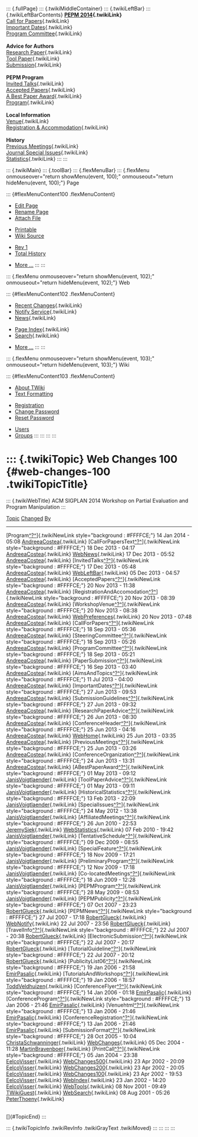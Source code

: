 ::: {.fullPage}
::: {.twikiMiddleContainer}
::: {.twikiLeftBar}
::: {.twikiLeftBarContents}
**[PEPM 2014](WebHome){.twikiLink}**\
[Call for Papers](CallForPapers){.twikiLink}\
[Important Dates](ImportantDates){.twikiLink}\
[Program Committee](ProgramCommittee){.twikiLink}\
\
**Advice for Authors**\
[Research Paper](ResearchPaperAdvice){.twikiLink}\
[Tool Paper](ToolPaperAdvice){.twikiLink}\
[Submission](PaperSubmission){.twikiLink}\
\
**PEPM Program**\
[Invited Talks](InvitedTalks){.twikiLink}\
[Accepted Papers](AcceptedPapers){.twikiLink}\
[A Best Paper Award](ABestPaperAward){.twikiLink}\
[Program](Program){.twikiLink}\
\
**Local Information**\
[Venue](WorkshopVenue){.twikiLink}\
[Registration & Accommodation](RegistrationAndAccomodation){.twikiLink}\
\
**History**\
[Previous Meetings](PreviousMeetings){.twikiLink}\
[Journal Special Issues](SpecialIssues){.twikiLink}\
[Statistics](HistoricalStatistics){.twikiLink}
:::
:::

::: {.twikiMain}
::: {.toolBar}
::: {.flexMenuBar}
::: {.flexMenu onmouseover="return showMenu(event, 100);" onmouseout="return hideMenu(event, 100);"}
Page

::: {#flexMenuContent100 .flexMenuContent}
-   [Edit
    Page](http://www.program-transformation.org/edit/PEPM14/WebChanges100?t=1536828995)
-   [Rename
    Page](http://www.program-transformation.org/rename/PEPM14/WebChanges100)
-   [Attach
    File](http://www.program-transformation.org/attach/PEPM14/WebChanges100)

<!-- -->

-   [Printable](http://www.program-transformation.org/view/PEPM14/WebChanges100?skin=print.pattern)
-   [Wiki
    Source](http://www.program-transformation.org/view/PEPM14/WebChanges100?skin=text&raw=on&contenttype=text/plain)

<!-- -->

-   [Rev
    1](http://www.program-transformation.org/view/PEPM14/WebChanges100?rev=1.1)
-   [Total
    History](http://www.program-transformation.org/rdiff/PEPM14/WebChanges100)

<!-- -->

-   [More
    \...](http://www.program-transformation.org/oops/PEPM14/WebChanges100?template=oopsmore&param1=1.1&param2=1.1)
:::
:::

::: {.flexMenu onmouseover="return showMenu(event, 102);" onmouseout="return hideMenu(event, 102);"}
Web

::: {#flexMenuContent102 .flexMenuContent}
-   [Recent Changes](WebChanges){.twikiLink}
-   [Notify Service](WebNotify){.twikiLink}
-   [News](WebNews){.twikiLink}

<!-- -->

-   [Page Index](WebIndex){.twikiLink}
-   [Search](WebSearch){.twikiLink}

<!-- -->

-   [More
    \...](http://www.program-transformation.org/oops/PEPM14/WebChanges100?template=oopsmore&param1=1.1&param2=1.1)
:::
:::

::: {.flexMenu onmouseover="return showMenu(event, 103);" onmouseout="return hideMenu(event, 103);"}
Wiki

::: {#flexMenuContent103 .flexMenuContent}
-   [About
    TWiki](http://www.program-transformation.org/view/TWiki/WebHome)
-   [Text
    Formatting](http://www.program-transformation.org/view/TWiki/TextFormattingRules)

<!-- -->

-   [Registration](http://www.program-transformation.org/view/TWiki/TWikiRegistration)
-   [Change
    Password](http://www.program-transformation.org/view/TWiki/ChangePassword)
-   [Reset
    Password](http://www.program-transformation.org/view/TWiki/ResetPassword)

<!-- -->

-   [Users](http://www.program-transformation.org/view/Main/TWikiUsers)
-   [Groups](http://www.program-transformation.org/view/Main/TWikiGroups)
:::
:::
:::
:::

::: {.twikiTopic}
Web Changes 100 {#web-changes-100 .twikiTopicTitle}
===============

::: {.twikiWebTitle}
ACM SIGPLAN 2014 Workshop on Partial Evaluation and Program Manipulation
:::

  [Topic](http://www.program-transformation.org/PEPM14/WebChanges100?sortcol=0&table=1&up=0#sorted_table "Sort by this column")                                                                   [Changed](http://www.program-transformation.org/PEPM14/WebChanges100?sortcol=1&table=1&up=0#sorted_table "Sort by this column")   [By](http://www.program-transformation.org/PEPM14/WebChanges100?sortcol=2&table=1&up=0#sorted_table "Sort by this column")
  ----------------------------------------------------------------------------------------------------------------------------------------------------------------------------------------------- --------------------------------------------------------------------------------------------------------------------------------- ----------------------------------------------------------------------------------------------------------------------------
  [Program[^?^](http://www.program-transformation.org/edit/Main/Program?topicparent=PEPM14.WebChanges100)]{.twikiNewLink style="background : #FFFFCE;"}                                           14 Jan 2014 - 05:08                                                                                                               [AndreeaCostea](../Main/AndreeaCostea){.twikiLink}
  [CallForPapersText[^?^](http://www.program-transformation.org/edit/Main/CallForPapersText?topicparent=PEPM14.WebChanges100)]{.twikiNewLink style="background : #FFFFCE;"}                       18 Dec 2013 - 04:17                                                                                                               [AndreeaCostea](../Main/AndreeaCostea){.twikiLink}
  [WebNews](../Main/WebNews){.twikiLink}                                                                                                                                                          17 Dec 2013 - 05:52                                                                                                               [AndreeaCostea](../Main/AndreeaCostea){.twikiLink}
  [InvitedTalks[^?^](http://www.program-transformation.org/edit/Main/InvitedTalks?topicparent=PEPM14.WebChanges100)]{.twikiNewLink style="background : #FFFFCE;"}                                 17 Dec 2013 - 05:48                                                                                                               [AndreeaCostea](../Main/AndreeaCostea){.twikiLink}
  [WebLeftBar](../Main/WebLeftBar){.twikiLink}                                                                                                                                                    05 Dec 2013 - 04:57                                                                                                               [AndreeaCostea](../Main/AndreeaCostea){.twikiLink}
  [AcceptedPapers[^?^](http://www.program-transformation.org/edit/Main/AcceptedPapers?topicparent=PEPM14.WebChanges100)]{.twikiNewLink style="background : #FFFFCE;"}                             20 Nov 2013 - 11:38                                                                                                               [AndreeaCostea](../Main/AndreeaCostea){.twikiLink}
  [RegistrationAndAccomodation[^?^](http://www.program-transformation.org/edit/Main/RegistrationAndAccomodation?topicparent=PEPM14.WebChanges100)]{.twikiNewLink style="background : #FFFFCE;"}   20 Nov 2013 - 08:39                                                                                                               [AndreeaCostea](../Main/AndreeaCostea){.twikiLink}
  [WorkshopVenue[^?^](http://www.program-transformation.org/edit/Main/WorkshopVenue?topicparent=PEPM14.WebChanges100)]{.twikiNewLink style="background : #FFFFCE;"}                               20 Nov 2013 - 08:38                                                                                                               [AndreeaCostea](../Main/AndreeaCostea){.twikiLink}
  [WebPreferences](../Main/WebPreferences){.twikiLink}                                                                                                                                            20 Nov 2013 - 07:48                                                                                                               [AndreeaCostea](../Main/AndreeaCostea){.twikiLink}
  [CallForPapers[^?^](http://www.program-transformation.org/edit/Main/CallForPapers?topicparent=PEPM14.WebChanges100)]{.twikiNewLink style="background : #FFFFCE;"}                               18 Sep 2013 - 05:36                                                                                                               [AndreeaCostea](../Main/AndreeaCostea){.twikiLink}
  [SteeringCommittee[^?^](http://www.program-transformation.org/edit/Main/SteeringCommittee?topicparent=PEPM14.WebChanges100)]{.twikiNewLink style="background : #FFFFCE;"}                       18 Sep 2013 - 05:26                                                                                                               [AndreeaCostea](../Main/AndreeaCostea){.twikiLink}
  [ProgramCommittee[^?^](http://www.program-transformation.org/edit/Main/ProgramCommittee?topicparent=PEPM14.WebChanges100)]{.twikiNewLink style="background : #FFFFCE;"}                         18 Sep 2013 - 05:21                                                                                                               [AndreeaCostea](../Main/AndreeaCostea){.twikiLink}
  [PaperSubmission[^?^](http://www.program-transformation.org/edit/Main/PaperSubmission?topicparent=PEPM14.WebChanges100)]{.twikiNewLink style="background : #FFFFCE;"}                           16 Sep 2013 - 03:40                                                                                                               [AndreeaCostea](../Main/AndreeaCostea){.twikiLink}
  [AimsAndTopics[^?^](http://www.program-transformation.org/edit/Main/AimsAndTopics?topicparent=PEPM14.WebChanges100)]{.twikiNewLink style="background : #FFFFCE;"}                               11 Jul 2013 - 04:00                                                                                                               [AndreeaCostea](../Main/AndreeaCostea){.twikiLink}
  [ImportantDates[^?^](http://www.program-transformation.org/edit/Main/ImportantDates?topicparent=PEPM14.WebChanges100)]{.twikiNewLink style="background : #FFFFCE;"}                             27 Jun 2013 - 09:53                                                                                                               [AndreeaCostea](../Main/AndreeaCostea){.twikiLink}
  [SubmissionGuidelines[^?^](http://www.program-transformation.org/edit/Main/SubmissionGuidelines?topicparent=PEPM14.WebChanges100)]{.twikiNewLink style="background : #FFFFCE;"}                 27 Jun 2013 - 09:32                                                                                                               [AndreeaCostea](../Main/AndreeaCostea){.twikiLink}
  [ResearchPaperAdvice[^?^](http://www.program-transformation.org/edit/Main/ResearchPaperAdvice?topicparent=PEPM14.WebChanges100)]{.twikiNewLink style="background : #FFFFCE;"}                   26 Jun 2013 - 08:30                                                                                                               [AndreeaCostea](../Main/AndreeaCostea){.twikiLink}
  [ConferenceHeader[^?^](http://www.program-transformation.org/edit/Main/ConferenceHeader?topicparent=PEPM14.WebChanges100)]{.twikiNewLink style="background : #FFFFCE;"}                         25 Jun 2013 - 04:16                                                                                                               [AndreeaCostea](../Main/AndreeaCostea){.twikiLink}
  [WebHome](../Main/WebHome){.twikiLink}                                                                                                                                                          25 Jun 2013 - 03:35                                                                                                               [AndreeaCostea](../Main/AndreeaCostea){.twikiLink}
  [PreviousMeetings[^?^](http://www.program-transformation.org/edit/Main/PreviousMeetings?topicparent=PEPM14.WebChanges100)]{.twikiNewLink style="background : #FFFFCE;"}                         25 Jun 2013 - 03:26                                                                                                               [AndreeaCostea](../Main/AndreeaCostea){.twikiLink}
  [ConferenceOrganization[^?^](http://www.program-transformation.org/edit/Main/ConferenceOrganization?topicparent=PEPM14.WebChanges100)]{.twikiNewLink style="background : #FFFFCE;"}             24 Jun 2013 - 13:31                                                                                                               [AndreeaCostea](../Main/AndreeaCostea){.twikiLink}
  [ABestPaperAward[^?^](http://www.program-transformation.org/edit/Main/ABestPaperAward?topicparent=PEPM14.WebChanges100)]{.twikiNewLink style="background : #FFFFCE;"}                           01 May 2013 - 09:12                                                                                                               [JanisVoigtlaender](../Main/JanisVoigtlaender){.twikiLink}
  [ToolPaperAdvice[^?^](http://www.program-transformation.org/edit/Main/ToolPaperAdvice?topicparent=PEPM14.WebChanges100)]{.twikiNewLink style="background : #FFFFCE;"}                           01 May 2013 - 09:11                                                                                                               [JanisVoigtlaender](../Main/JanisVoigtlaender){.twikiLink}
  [HistoricalStatistics[^?^](http://www.program-transformation.org/edit/Main/HistoricalStatistics?topicparent=PEPM14.WebChanges100)]{.twikiNewLink style="background : #FFFFCE;"}                 13 Feb 2013 - 22:09                                                                                                               [JanisVoigtlaender](../Main/JanisVoigtlaender){.twikiLink}
  [SpecialIssues[^?^](http://www.program-transformation.org/edit/Main/SpecialIssues?topicparent=PEPM14.WebChanges100)]{.twikiNewLink style="background : #FFFFCE;"}                               24 May 2012 - 13:38                                                                                                               [JanisVoigtlaender](../Main/JanisVoigtlaender){.twikiLink}
  [AffiliatedMeetings[^?^](http://www.program-transformation.org/edit/Main/AffiliatedMeetings?topicparent=PEPM14.WebChanges100)]{.twikiNewLink style="background : #FFFFCE;"}                     26 Jun 2010 - 22:53                                                                                                               [JeremySiek](../Main/JeremySiek){.twikiLink}
  [WebStatistics](../Main/WebStatistics){.twikiLink}                                                                                                                                              07 Feb 2010 - 19:42                                                                                                               [JanisVoigtlaender](../Main/JanisVoigtlaender){.twikiLink}
  [TentativeSchedule[^?^](http://www.program-transformation.org/edit/Main/TentativeSchedule?topicparent=PEPM14.WebChanges100)]{.twikiNewLink style="background : #FFFFCE;"}                       09 Dec 2009 - 08:55                                                                                                               [JanisVoigtlaender](../Main/JanisVoigtlaender){.twikiLink}
  [SpecialFeature[^?^](http://www.program-transformation.org/edit/Main/SpecialFeature?topicparent=PEPM14.WebChanges100)]{.twikiNewLink style="background : #FFFFCE;"}                             18 Nov 2009 - 17:21                                                                                                               [JanisVoigtlaender](../Main/JanisVoigtlaender){.twikiLink}
  [PreliminaryProgram[^?^](http://www.program-transformation.org/edit/Main/PreliminaryProgram?topicparent=PEPM14.WebChanges100)]{.twikiNewLink style="background : #FFFFCE;"}                     12 Nov 2009 - 17:18                                                                                                               [JanisVoigtlaender](../Main/JanisVoigtlaender){.twikiLink}
  [Co-locatedMeetings[^?^](http://www.program-transformation.org/edit/Main/Co-locatedMeetings?topicparent=PEPM14.WebChanges100)]{.twikiNewLink style="background : #FFFFCE;"}                     18 Jun 2009 - 12:28                                                                                                               [JanisVoigtlaender](../Main/JanisVoigtlaender){.twikiLink}
  [PEPMProgram[^?^](http://www.program-transformation.org/edit/Main/PEPMProgram?topicparent=PEPM14.WebChanges100)]{.twikiNewLink style="background : #FFFFCE;"}                                   28 May 2009 - 08:53                                                                                                               [JanisVoigtlaender](../Main/JanisVoigtlaender){.twikiLink}
  [PEPMPublicity[^?^](http://www.program-transformation.org/edit/Main/PEPMPublicity?topicparent=PEPM14.WebChanges100)]{.twikiNewLink style="background : #FFFFCE;"}                               07 Oct 2007 - 23:23                                                                                                               [RobertGlueck](../Main/RobertGlueck){.twikiLink}
  [PEPMNews[^?^](http://www.program-transformation.org/edit/Main/PEPMNews?topicparent=PEPM14.WebChanges100)]{.twikiNewLink style="background : #FFFFCE;"}                                         27 Jul 2007 - 17:18                                                                                                               [RobertGlueck](../Main/RobertGlueck){.twikiLink}
  [WebNotify](../Main/WebNotify){.twikiLink}                                                                                                                                                      22 Jul 2007 - 23:56                                                                                                               [RobertGlueck](../Main/RobertGlueck){.twikiLink}
  [TravelInfo[^?^](http://www.program-transformation.org/edit/Main/TravelInfo?topicparent=PEPM14.WebChanges100)]{.twikiNewLink style="background : #FFFFCE;"}                                     22 Jul 2007 - 20:38                                                                                                               [RobertGlueck](../Main/RobertGlueck){.twikiLink}
  [ElectronicSubmission[^?^](http://www.program-transformation.org/edit/Main/ElectronicSubmission?topicparent=PEPM14.WebChanges100)]{.twikiNewLink style="background : #FFFFCE;"}                 22 Jul 2007 - 20:17                                                                                                               [RobertGlueck](../Main/RobertGlueck){.twikiLink}
  [TutorialGuideline[^?^](http://www.program-transformation.org/edit/Main/TutorialGuideline?topicparent=PEPM14.WebChanges100)]{.twikiNewLink style="background : #FFFFCE;"}                       22 Jul 2007 - 20:12                                                                                                               [RobertGlueck](../Main/RobertGlueck){.twikiLink}
  [PublicityList06[^?^](http://www.program-transformation.org/edit/Main/PublicityList06?topicparent=PEPM14.WebChanges100)]{.twikiNewLink style="background : #FFFFCE;"}                           19 Jan 2006 - 21:58                                                                                                               [EmirPasalic](../Main/EmirPasalic){.twikiLink}
  [TutorialsAndWorkshops[^?^](http://www.program-transformation.org/edit/Main/TutorialsAndWorkshops?topicparent=PEPM14.WebChanges100)]{.twikiNewLink style="background : #FFFFCE;"}               19 Jan 2006 - 18:57                                                                                                               [ToddVeldhuizen](../Main/ToddVeldhuizen){.twikiLink}
  [ConferenceFlyer[^?^](http://www.program-transformation.org/edit/Main/ConferenceFlyer?topicparent=PEPM14.WebChanges100)]{.twikiNewLink style="background : #FFFFCE;"}                           14 Jan 2006 - 01:18                                                                                                               [EmirPasalic](../Main/EmirPasalic){.twikiLink}
  [ConferenceProgram[^?^](http://www.program-transformation.org/edit/Main/ConferenceProgram?topicparent=PEPM14.WebChanges100)]{.twikiNewLink style="background : #FFFFCE;"}                       13 Jan 2006 - 21:46                                                                                                               [EmirPasalic](../Main/EmirPasalic){.twikiLink}
  [Venuehtml[^?^](http://www.program-transformation.org/edit/Main/Venuehtml?topicparent=PEPM14.WebChanges100)]{.twikiNewLink style="background : #FFFFCE;"}                                       13 Jan 2006 - 21:46                                                                                                               [EmirPasalic](../Main/EmirPasalic){.twikiLink}
  [ConferenceRegistration[^?^](http://www.program-transformation.org/edit/Main/ConferenceRegistration?topicparent=PEPM14.WebChanges100)]{.twikiNewLink style="background : #FFFFCE;"}             13 Jan 2006 - 21:46                                                                                                               [EmirPasalic](../Main/EmirPasalic){.twikiLink}
  [SubmissionFormat[^?^](http://www.program-transformation.org/edit/Main/SubmissionFormat?topicparent=PEPM14.WebChanges100)]{.twikiNewLink style="background : #FFFFCE;"}                         28 Oct 2005 - 10:04                                                                                                               [ChristaSchwanninger](../Main/ChristaSchwanninger){.twikiLink}
  [WebChanges](../Main/WebChanges){.twikiLink}                                                                                                                                                    05 Dec 2004 - 11:28                                                                                                               [MartinBravenboer](../Main/MartinBravenboer){.twikiLink}
  [PrintCall[^?^](http://www.program-transformation.org/edit/Main/PrintCall?topicparent=PEPM14.WebChanges100)]{.twikiNewLink style="background : #FFFFCE;"}                                       05 Jan 2004 - 23:38                                                                                                               [EelcoVisser](../Main/EelcoVisser){.twikiLink}
  [WebChanges500](../Main/WebChanges500){.twikiLink}                                                                                                                                              23 Apr 2002 - 20:09                                                                                                               [EelcoVisser](../Main/EelcoVisser){.twikiLink}
  [WebChanges200](../Main/WebChanges200){.twikiLink}                                                                                                                                              23 Apr 2002 - 20:05                                                                                                               [EelcoVisser](../Main/EelcoVisser){.twikiLink}
  [WebChanges100](../Main/WebChanges100){.twikiLink}                                                                                                                                              23 Apr 2002 - 19:53                                                                                                               [EelcoVisser](../Main/EelcoVisser){.twikiLink}
  [WebIndex](../Main/WebIndex){.twikiLink}                                                                                                                                                        23 Jan 2002 - 14:20                                                                                                               [EelcoVisser](../Main/EelcoVisser){.twikiLink}
  [WebTools](../Main/WebTools){.twikiLink}                                                                                                                                                        08 Nov 2001 - 09:49                                                                                                               [TWikiGuest](../Main/TWikiGuest){.twikiLink}
  [WebSearch](../Main/WebSearch){.twikiLink}                                                                                                                                                      08 Aug 2001 - 05:26                                                                                                               [PeterThoeny](../Main/PeterThoeny){.twikiLink}

\
[]{#TopicEnd}
:::

::: {.twikiTopicInfo .twikiRevInfo .twikiGrayText .twikiMoved}
:::
:::
:::
:::
